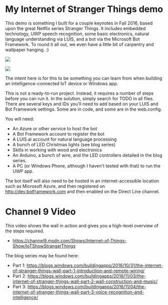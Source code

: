 # My Internet of Stranger Things demo

This demo is something I built for a couple keynotes in Fall 2016, based upon the great Netflix series Stranger Things. It includes embedded technology, UWP speech recognition, some basic electronics, natural language understanding via LUIS, and a bot via the Microsoft Bot Framework. To round it all out, we even have a little bit of carpentry and wallpaper hanging. :)

![](https://c2.staticflickr.com/6/5604/30383497196_407b6e2f09_o.gif)

![](https://c1.staticflickr.com/9/8556/30302533082_fa330c3f92_o.gif)

The intent here is for this to be something you can learn from when building an intelligence-connected IoT device or Windows app.

This is not a ready-to-run project. Instead, it requires a number of steps before you can run it. In the solution, simply search for TODO in all files. There are several keys and IDs you'll need to add based on your LUIS and Bot Framework settings. Some are in code, and some are in the web.config. 

You will need:

- An Azure or other service to host the bot
- A Bot Framework account to register the bot
- A LUIS.ai account for natural language processing
- A bunch of LED Christmas lights (see blog series)
- Skills in working with wood and electronics
- An Arduino, a bunch of wire, and the LED controllers detailed in the blog series.
- A PC (or Windows Phone, although I haven't tested with that) to run the UWP app.

The bot itself will also need to be hosted in an internet-accessible location such as Microsoft Azure, and then registered on http://dev.botframework.com and then enabled on the Direct Line channel.

# Channel 9 Video

This video shows the wall in action and gives you a high-level overview of the steps required.

- https://channel9.msdn.com/Shows/Internet-of-Things-Show/IoTShowStrangerThings

The blog series may be found here:

- Part 1: https://blogs.windows.com/buildingapps/2016/10/31/the-internet-of-stranger-things-wall-part-1-introduction-and-remote-wiring/
- Part 2: https://blogs.windows.com/buildingapps/2016/11/03/the-internet-of-stranger-things-wall-part-2-wall-construction-and-music/
- Part 3: https://blogs.windows.com/buildingapps/2016/11/04/the-internet-of-stranger-things-wall-part-3-voice-recognition-and-intelligence/



